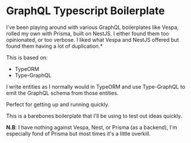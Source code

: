 # GraphQL Typescript Boilerplate

I've been playing around with various GraphQL boilerplates like Vespa, rolled my own with Prisma, built on NestJS. I either found them too opinionated, or too verbose. I liked what Vespa and NestJS offered but found them having a lot of duplication.\*

This is based on:

- TypeORM
- Type-GraphQL

I write entities as I normally would in TypeORM and use Type-GraphQL to emit the GraphQL schema from those entities.

Perfect for getting up and running quickly.

This is a barebones boilerplate that I'll be using to test out ideas quickly.

**N.B**: I have nothing against Vespa, Nest, or Prisma (as a backend), I'm especially fond of Prisma but most times it's a little overkill.
